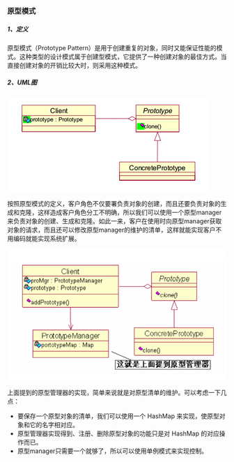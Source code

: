 ### 原型模式

##### 1、定义

原型模式（Prototype Pattern）是用于创建重复的对象，同时又能保证性能的模式。这种类型的设计模式属于创建型模式，它提供了一种创建对象的最佳方式。当直接创建对象的开销比较大时，则采用这种模式。

##### 2、UML图

![](/assets/原型模式UML图.png)

按照原型模式的定义，客户角色不仅要署负责对象的创建，而且还要负责对象的生成和克隆，这样造成客户角色分工不明确，所以我们可以使用一个原型manager来负责对象的创建、生成和克隆。如此一来，客户在使用时向原型manager获取对象的请求，而且还可以修改原型manager的维护的清单，这样就能实现客户不用编码就能实现系统扩展。

![](/assets/原型模式UML图2.png)

上面提到的原型管理器的实现，简单来说就是对原型清单的维护。可以考虑一下几点：

* 要保存一个原型对象的清单，我们可以使用一个 HashMap 来实现，使原型对象和它的名字相对应。
* 原型管理器实现得到、注册、删除原型对象的功能只是对 HashMap 的对应操作而已。
* 原型manager只需要一个就够了，所以可以使用单例模式来实现控制。



